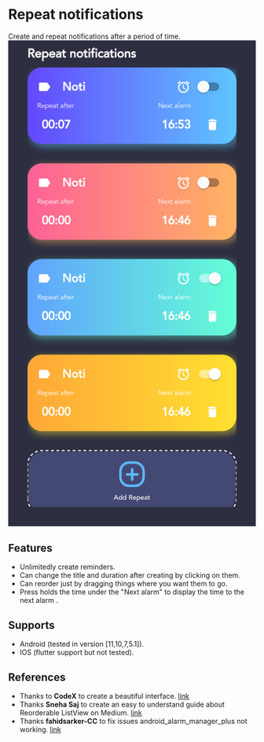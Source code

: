 # Repeat notifications
Create and repeat notifications after a period of time.\
![Phone Screen](assets/phone_screen.png)
## Features
- Unlimitedly create reminders.
- Can change the title and duration after creating by clicking on them.
- Can reorder just by dragging things where you want them to go. 
- Press holds the time under the "Next alarm" to display the time to the next alarm .

## Supports
- Android (tested in version [11,10,7,5.1]).
- IOS (flutter support but not tested).

## References
- Thanks to **CodeX** to create a beautiful interface. [link](https://www.youtube.com/watch?v=tKtYfuuVHlA&list=PL3wGb9_yWsvKfjFgXntI_uxUV7R0L0Act&index=4)
- Thanks **Sneha Saj** to create an easy to understand guide about Reorderable ListView on Medium. [link](https://medium.com/@snehasaj1999/flutter-reorderable-listview-sqflite-instance-165183037d7a)
- Thanks **fahidsarker-CC** to fix issues android_alarm_manager_plus not working. [link](https://github.com/fluttercommunity/plus_plugins/issues/317#issuecomment-869099163)